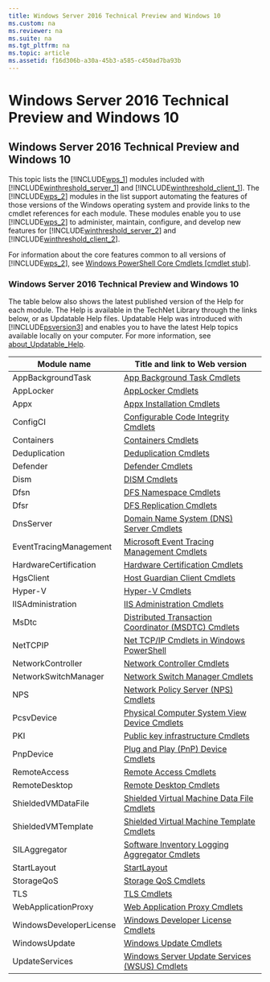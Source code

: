 ```yaml
---
title: Windows Server 2016 Technical Preview and Windows 10
ms.custom: na
ms.reviewer: na
ms.suite: na
ms.tgt_pltfrm: na
ms.topic: article
ms.assetid: f16d306b-a30a-45b3-a585-c450ad7ba93b
---
```

# Windows Server 2016 Technical Preview and Windows 10

## Windows Server 2016 Technical Preview and Windows 10
This topic lists the [!INCLUDE[wps_1](../Token/wps_1_md.md)] modules included with [!INCLUDE[winthreshold_server_1](../Token/winthreshold_server_1_md.md)] and [!INCLUDE[winthreshold_client_1](../Token/winthreshold_client_1_md.md)]. The [!INCLUDE[wps_2](../Token/wps_2_md.md)] modules in the list support automating the features of those versions of the Windows operating system and provide links to the cmdlet references for each module. These modules enable you to use [!INCLUDE[wps_2](../Token/wps_2_md.md)] to administer, maintain, configure, and develop new features for [!INCLUDE[winthreshold_server_2](../Token/winthreshold_server_2_md.md)] and [!INCLUDE[winthreshold_client_2](../Token/winthreshold_client_2_md.md)].

For information about the core features common to all versions of [!INCLUDE[wps_2](../Token/wps_2_md.md)], see [Windows PowerShell Core Cmdlets [cmdlet stub]](assetId:///37928ddd-44cd-40d5-8c96-f58e8e327ecf).

### Windows Server 2016 Technical Preview and Windows 10
The table below also shows the latest published version of the Help for each module. The Help is available in the TechNet Library through the links below, or as Updatable Help files. Updatable Help was introduced with [!INCLUDE[psversion3](../Token/psversion3_md.md)] and enables you to have the latest Help topics available locally on your computer. For more information, see [about_Updatable_Help](assetId:///10bba75c-f4ac-4ca1-bbf3-8f34dd521ffe).

|Module name|Title and link to Web version|
|---------------|---------------------------------|
|AppBackgroundTask|[App Background Task Cmdlets](https://technet.microsoft.com/en-us/library/dn296421.aspx)|
|AppLocker|[AppLocker Cmdlets](https://technet.microsoft.com/en-us/library/hh847210.aspx)|
|Appx|[Appx Installation Cmdlets](https://technet.microsoft.com/en-us/library/dn448373.aspx)|
|ConfigCI|[Configurable Code Integrity Cmdlets](https://technet.microsoft.com/en-us/library/mt634481.aspx)|
|Containers|[Containers Cmdlets](https://technet.microsoft.com/en-us/library/mt433069.aspx)|
|Deduplication|[Deduplication Cmdlets](https://technet.microsoft.com/en-us/library/hh848450.aspx)|
|Defender|[Defender Cmdlets](https://technet.microsoft.com/en-us/library/dn433280.aspx)|
|Dism|[DISM Cmdlets](https://technet.microsoft.com/en-us/library/dn376474(v=wps.640).aspx)|
|Dfsn|[DFS Namespace Cmdlets](https://technet.microsoft.com/en-us/library/jj884270.aspx)|
|Dfsr|[DFS Replication Cmdlets](https://technet.microsoft.com/en-us/library/dn296591.aspx)|
|DnsServer|[Domain Name System (DNS) Server Cmdlets](https://technet.microsoft.com/en-us/library/jj649850.aspx)|
|EventTracingManagement|[Microsoft Event Tracing Management Cmdlets](https://technet.microsoft.com/en-us/library/dn919247.aspx)|
|HardwareCertification|[Hardware Certification Cmdlets](https://technet.microsoft.com/en-us/library/dn296620.aspx)|
|HgsClient|[Host Guardian Client Cmdlets](https://technet.microsoft.com/en-us/library/dn914505.aspx)|
|Hyper\-V|[Hyper-V Cmdlets](https://technet.microsoft.com/en-us/library/hh848559.aspx)|
|IISAdministration|[IIS Administration Cmdlets](https://technet.microsoft.com/en-us/library/mt270166.aspx)|
|MsDtc|[Distributed Transaction Coordinator (MSDTC) Cmdlets](https://technet.microsoft.com/en-us/library/dn464259.aspx)|
|NetTCPIP|[Net TCP/IP Cmdlets in Windows PowerShell](https://technet.microsoft.com/en-us/library/hh826123.aspx)|
|NetworkController|[Network Controller Cmdlets](https://technet.microsoft.com/en-us/library/mt576401.aspx)|
|NetworkSwitchManager|[Network Switch Manager Cmdlets](https://technet.microsoft.com/en-us/library/mt171434.aspx)|
|NPS|[Network Policy Server (NPS) Cmdlets](https://technet.microsoft.com/en-us/library/jj872739.aspx)|
|PcsvDevice|[Physical Computer System View Device Cmdlets](https://technet.microsoft.com/en-us/library/dn283380.aspx)|
|PKI|[Public key infrastructure Cmdlets](https://technet.microsoft.com/en-us/library/hh848636.aspx)|
|PnpDevice|[Plug and Play (PnP) Device Cmdlets](https://technet.microsoft.com/en-us/library/mt130251.aspx)|
|RemoteAccess|[Remote Access Cmdlets](https://technet.microsoft.com/en-us/library/hh918399.aspx)|
|RemoteDesktop|[Remote Desktop Cmdlets](https://technet.microsoft.com/en-us/library/jj215451.aspx)|
|ShieldedVMDataFile|[Shielded Virtual Machine Data File Cmdlets](https://technet.microsoft.com/en-us/library/mt282520.aspx)|
|ShieldedVMTemplate|[Shielded Virtual Machine Template Cmdlets](https://technet.microsoft.com/en-us/library/mt282524.aspx)|
|SILAggregator|[Software Inventory Logging Aggregator Cmdlets](https://technet.microsoft.com/en-us/library/mt548455.aspx)|
|StartLayout|[StartLayout](https://technet.microsoft.com/en-us/library/mt188239.aspx)|
|StorageQoS|[Storage QoS Cmdlets](https://technet.microsoft.com/en-us/library/mt608557.aspx)|
|TLS|[TLS Cmdlets](https://technet.microsoft.com/en-us/library/dn296632.aspx)|
|WebApplicationProxy|[Web Application Proxy Cmdlets](https://technet.microsoft.com/en-us/library/dn283404.aspx)|
|WindowsDeveloperLicense|[Windows Developer License Cmdlets](https://technet.microsoft.com/en-us/library/jj657534.aspx)|
|WindowsUpdate|[Windows Update Cmdlets](https://technet.microsoft.com/en-us/library/mt238377.aspx)|
|UpdateServices|[Windows Server Update Services (WSUS) Cmdlets](https://technet.microsoft.com/en-us/library/hh826166.aspx)|

